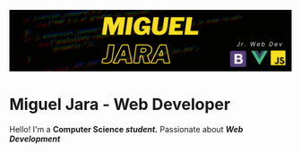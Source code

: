 ![Main Picture](https://github.com/Miguel-A-Jara/Miguel-A-Jara/blob/f1785549bea89a6ed852108a4460cc8084c53dde/Miguel%20Jara.png)
# Miguel Jara - Web Developer

Hello! I'm a **Computer Science _student._** Passionate about **_Web Development_**
